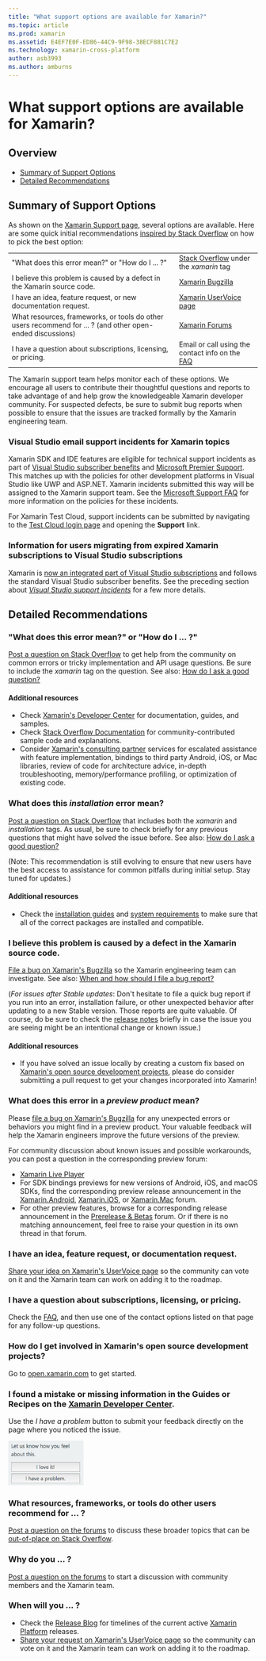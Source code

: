 ```yaml
---
title: "What support options are available for Xamarin?"
ms.topic: article
ms.prod: xamarin
ms.assetid: E4EF7E0F-ED86-44C9-9F98-38ECF881C7E2
ms.technology: xamarin-cross-platform
author: asb3993
ms.author: amburns
---
```


# What support options are available for Xamarin?

## Overview
- [Summary of Support Options](#Summary_of_Support_Options)
- [Detailed Recommendations](#Detailed_Recommendations)

## Summary of Support Options

As shown on the [Xamarin Support page](https://www.xamarin.com/support), several options are available.  Here are some quick initial recommendations [inspired by Stack Overflow](http://stackoverflow.com/help/product-support) on how to pick the best option:

<table>
    <tr>
        <td>"What does this error mean?" or "How do I ... ?"</td>
        <td><a href="http://stackoverflow.com/questions/ask?tags=xamarin">Stack Overflow</a> under the <em>xamarin</em> tag</td>
    </tr>
    <tr>
        <td>I believe this problem is caused by a defect in the Xamarin source code.</td>
        <td><a href="https://bugzilla.xamarin.com/page.cgi?id=bug-writing.html">Xamarin Bugzilla</a></td>
    </tr>
    <tr>
        <td>I have an idea, feature request, or new documentation request.</td>
        <td><a href="https://xamarin.uservoice.com">Xamarin UserVoice page</a></td>
    </tr>
    <tr>
        <td>What resources, frameworks, or tools do other users recommend for ... ? (and other open-ended discussions)</td>
        <td><a href="https://forums.xamarin.com/">Xamarin Forums</a></td>
    </tr>
    <tr>
        <td>I have a question about subscriptions, licensing, or pricing.</td>
        <td>Email or call using the contact info on the <a href="https://www.xamarin.com/faq">FAQ</a></td>
    </tr>
</table>

The Xamarin support team helps monitor each of these options.  We encourage all users to contribute their thoughtful questions and reports to take advantage of and help grow the knowledgeable Xamarin developer community.  For suspected defects, be sure to submit bug reports when possible to ensure that the issues are tracked formally by the Xamarin engineering team.

### Visual Studio email support incidents for Xamarin topics

Xamarin SDK and IDE features are eligible for technical support incidents as part of [Visual Studio subscriber benefits](https://msdn.microsoft.com/subscriptions/bb266240) and [Microsoft Premier Support](https://www.microsoft.com/en-us/microsoftservices/support.aspx).  This matches up with the policies for other development platforms in Visual Studio like UWP and ASP.NET.  Xamarin incidents submitted this way will be assigned to the Xamarin support team.  See the [Microsoft Support FAQ](https://support.microsoft.com/gp/offerprophone) for more information on the policies for these incidents.

For Xamarin Test Cloud, support incidents can be submitted by navigating to the [Test Cloud login page](https://testcloud.xamarin.com/login) and opening the **Support** link.

### Information for users migrating from expired Xamarin subscriptions to Visual Studio subscriptions

Xamarin is [now an integrated part of Visual Studio subscriptions](https://blog.xamarin.com/xamarin-for-all/) and follows the standard Visual Studio subscriber benefits.  See the preceding section about [*Visual Studio support incidents*](#Visual_Studio_email_support_incidents_for_Xamarin_topics) for a few more details.

## Detailed Recommendations

### "What does this error mean?" or "How do I ... ?"

[Post a question on Stack Overflow](http://stackoverflow.com/questions/ask?tags=xamarin) to get help from the community on common errors or tricky implementation and API usage questions.  Be sure to include the _xamarin_ tag on the question.  See also: [How do I ask a good question?](http://stackoverflow.com/help/how-to-ask)

#### Additional resources

-   Check [Xamarin's Developer Center](/index.md) for documentation, guides, and samples.
-   Check [Stack Overflow Documentation](http://stackoverflow.com/documentation) for community-contributed sample code and explanations.
-   Consider [Xamarin's consulting partner](https://www.xamarin.com/consulting-partners) services for escalated assistance with feature implementation, bindings to third party Android, iOS, or Mac libraries, review of code for architecture advice, in-depth troubleshooting, memory/performance profiling, or optimization of existing code.

### What does this _installation_ error mean?

[Post a question on Stack Overflow](http://stackoverflow.com/questions/ask?tags=xamarin+installation) that includes both the _xamarin_ and _installation_ tags.  As usual, be sure to check briefly for any previous questions that might have solved the issue before.  See also: [How do I ask a good question?](http://stackoverflow.com/help/how-to-ask)

(Note: This recommendation is still evolving to ensure that new users have the best access to assistance for common pitfalls during initial setup.  Stay tuned for updates.)

#### Additional resources

-   Check the [installation guides](~/cross-platform/get-started/installation/index.md) and [system requirements](~/cross-platform/get-started/requirements.md) to make sure that all of the correct packages are installed and compatible.

### I believe this problem is caused by a defect in the Xamarin source code.

[File a bug on Xamarin's Bugzilla](https://bugzilla.xamarin.com/page.cgi?id=bug-writing.html) so the Xamarin engineering team can investigate.  See also: [When and how should I file a bug report?](~/cross-platform/troubleshooting/questions/howto-file-bug.md)

(*For issues after Stable updates*: Don't hesitate to file a quick bug report if you run into an error, installation failure, or other unexpected behavior after updating to a new Stable version.  Those reports are quite valuable.  Of course, do be sure to check the [release notes](https://developer.xamarin.com/releases/) briefly in case the issue you are seeing might be an intentional change or known issue.)

#### Additional resources

-   If you have solved an issue locally by creating a custom fix based on [Xamarin's open source development projects](http://open.xamarin.com/), please do consider submitting a pull request to get your changes incorporated into Xamarin!

### What does this error in a _preview product_ mean?

Please [file a bug on Xamarin's Bugzilla](https://bugzilla.xamarin.com/page.cgi?id=bug-writing.html) for any unexpected errors or behaviors you might find in a preview product.  Your valuable feedback will help the Xamarin engineers improve the future versions of the preview.

For community discussion about known issues and possible workarounds, you can post a question in the corresponding preview forum:

-   [Xamarin Live Player](https://forums.xamarin.com/categories/live-player)
-   For SDK bindings previews for new versions of Android, iOS, and macOS SDKs, find the corresponding preview release announcement in the [Xamarin.Android](http://forums.xamarin.com/categories/android), [Xamarin.iOS](http://forums.xamarin.com/categories/ios), or [Xamarin.Mac](http://forums.xamarin.com/categories/mac) forum.
-   For other preview features, browse for a corresponding release announcement in the [Prerelease & Betas](http://forums.xamarin.com/categories/xamarin-prerelease) forum.  Or if there is no matching announcement, feel free to raise your question in its own thread in that forum.

### I have an idea, feature request, or documentation request.

[Share your idea on Xamarin's UserVoice page](https://xamarin.uservoice.com) so the community can vote on it and the Xamarin team can work on adding it to the roadmap.

### I have a question about subscriptions, licensing, or pricing.

Check the [FAQ](https://www.xamarin.com/faq), and then use one of the contact options listed on that page for any follow-up questions.

### How do I get involved in Xamarin's open source development projects?

Go to [open.xamarin.com](http://open.xamarin.com/) to get started.

### I found a mistake or missing information in the Guides or Recipes on the [Xamarin Developer Center](/index.md).

Use the _I have a problem_ button to submit your feedback directly on the page where you noticed the issue.

[<img src="support-options-images/feedback.png" style="width: 152px; height: 90px;">](support-options-images/feedback.png)

### What resources, frameworks, or tools do other users recommend for ... ?

[Post a question on the forums](https://forums.xamarin.com/) to discuss these broader topics that can be [out-of-place on Stack Overflow](http://stackoverflow.com/help/dont-ask).

### Why do you ... ?

[Post a question on the forums](https://forums.xamarin.com/) to start a discussion with community members and the Xamarin team.

### When will you ... ?

-   Check the [Release Blog](http://releases.xamarin.com/) for timelines of the current active [Xamarin Platform](https://www.xamarin.com/platform) releases.
-   [Share your request on Xamarin's UserVoice page](https://xamarin.uservoice.com) so the community can vote on it and the Xamarin team can work on adding it to the roadmap.

